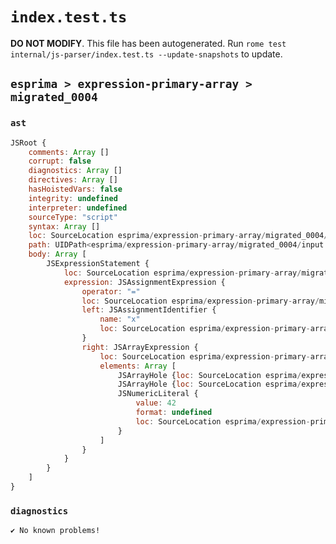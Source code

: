 # `index.test.ts`

**DO NOT MODIFY**. This file has been autogenerated. Run `rome test internal/js-parser/index.test.ts --update-snapshots` to update.

## `esprima > expression-primary-array > migrated_0004`

### `ast`

```javascript
JSRoot {
	comments: Array []
	corrupt: false
	diagnostics: Array []
	directives: Array []
	hasHoistedVars: false
	integrity: undefined
	interpreter: undefined
	sourceType: "script"
	syntax: Array []
	loc: SourceLocation esprima/expression-primary-array/migrated_0004/input.js 1:0-1:13
	path: UIDPath<esprima/expression-primary-array/migrated_0004/input.js>
	body: Array [
		JSExpressionStatement {
			loc: SourceLocation esprima/expression-primary-array/migrated_0004/input.js 1:0-1:13
			expression: JSAssignmentExpression {
				operator: "="
				loc: SourceLocation esprima/expression-primary-array/migrated_0004/input.js 1:0-1:13
				left: JSAssignmentIdentifier {
					name: "x"
					loc: SourceLocation esprima/expression-primary-array/migrated_0004/input.js 1:0-1:1 (x)
				}
				right: JSArrayExpression {
					loc: SourceLocation esprima/expression-primary-array/migrated_0004/input.js 1:4-1:13
					elements: Array [
						JSArrayHole {loc: SourceLocation esprima/expression-primary-array/migrated_0004/input.js 1:6-1:5}
						JSArrayHole {loc: SourceLocation esprima/expression-primary-array/migrated_0004/input.js 1:7-1:7}
						JSNumericLiteral {
							value: 42
							format: undefined
							loc: SourceLocation esprima/expression-primary-array/migrated_0004/input.js 1:9-1:11
						}
					]
				}
			}
		}
	]
}
```

### `diagnostics`

```
✔ No known problems!

```
